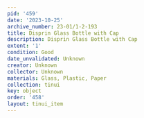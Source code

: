 ```yaml
---
pid: '459'
date: '2023-10-25'
archive_number: 23-01/1-2-193
title: Disprin Glass Bottle with Cap
description: Disprin Glass Bottle with Cap
extent: '1'
condition: Good
date_unvalidated: Unknown
creator: Unknown
collector: Unknown
materials: Glass, Plastic, Paper
collection: tinui
key: object
order: '458'
layout: tinui_item
---
```

